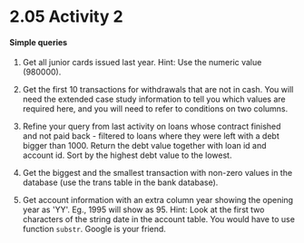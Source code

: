 # 2.05 Activity 2

#### Simple queries

1. Get all junior cards issued last year. Hint: Use the numeric value (980000).

2. Get the first 10 transactions for withdrawals that are not in cash. You will need the extended case study information to tell you which values are required here, and you will need to refer to conditions on two columns.

3. Refine your query from last activity on loans whose contract finished and not paid back - filtered to loans where they were left with a debt bigger than 1000.
  Return the debt value together with loan id and account id. Sort by the highest debt value to the lowest.

4. Get the biggest and the smallest transaction with non-zero values in the database (use the trans table in the bank database).

5. Get account information with an extra column year showing the opening year as 'YY'. Eg., 1995 will show as 95. Hint: Look at the first two characters of the string date in the account table. You would have to use function `substr`. Google is your friend. 

